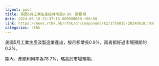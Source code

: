 ```yaml
---
layout: post
title: 美國5月工業生產按月增長0.9%　勝預期
date: 2024-06-18 21:37:13.000000000 +08:00
link: https://news.rthk.hk/rthk/ch/component/k2/1758015-20240618.htm
categories: rthk
---
```


美國5月工業生產及製造業產出，按月都增長0.9%，兩者都好過市場預期的0.3%。

期內，產能利用率為78.7%，略高於市場預期。
